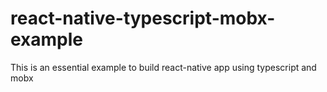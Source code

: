 # react-native-typescript-mobx-example
This is an essential example to build react-native app using typescript and mobx
